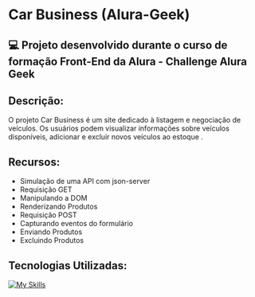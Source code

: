 # Car Business (Alura-Geek)

## 💻 Projeto desenvolvido durante o curso de formação Front-End da Alura - Challenge Alura Geek

## Descrição:

  O projeto Car Business é um site dedicado à listagem e negociação de veículos. Os usuários podem visualizar informações sobre veículos disponíveis, adicionar e excluir novos veículos ao estoque .

## Recursos:

- Simulação de uma API com json-server
- Requisição GET
- Manipulando a DOM
- Renderizando Produtos
- Requisição POST
- Capturando eventos do formulário
- Enviando Produtos
- Excluindo Produtos

## Tecnologias Utilizadas:

[![My Skills](https://skillicons.dev/icons?i=js,html,css)](https://skillicons.dev)
